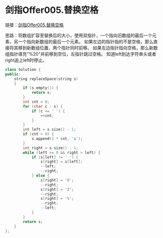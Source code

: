 # 剑指Offer005.替换空格

链接：[剑指Offer005.替换空格](https://leetcode.cn/problems/ti-huan-kong-ge-lcof/)

思路：将数组扩容至替换后的大小，使用双指针，一个指向旧数组的最后一个元素，另一个指向新数组的最后一个元素。
如果左边的指针指的不是空格，那么直接将其移到新数组位置，两个指针同时前移。
如果左边指针指向空格，那么新数组指针填充"%20"并前移到空位，左指针跳过空格。
知道left到达字符串头或者right追上left时停止。

```c++
class Solution {
public:
    string replaceSpace(string s)
    {
        if (s.empty()) {
            return s;
        }
        int cnt = 0;
        for (char c : s) {
            if (c == ' ') {
                ++cnt;
            }
        }
        int left = s.size() - 1;
        if (cnt > 0) {
            s.append(2 * cnt, 'a');
        }
        int right = s.size() - 1;
        while (left >= 0 && right > left) {
            if (s[left] != ' ') {
                s[right] = s[left];
                --left;
                --right;
            } else {
                s[right] = '0';
                --right;
                s[right] = '2';
                --right;
                s[right] = '%';
                --right;
                --left;
            }
        }
        return s;
    }
};

```
